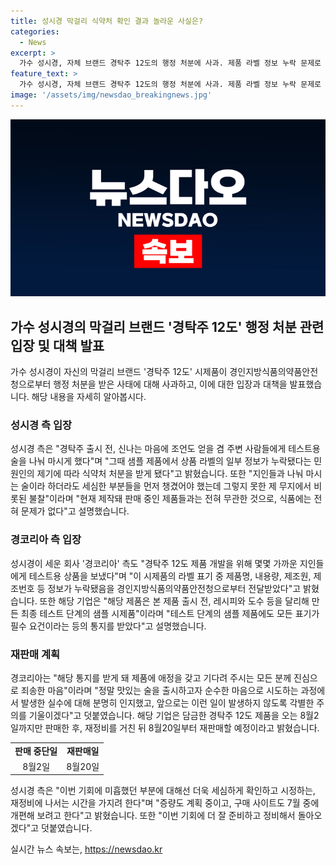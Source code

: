 ```yaml
---
title: 성시경 막걸리 식약처 확인 결과 놀라운 사실은?
categories:
  - News
excerpt: >
  가수 성시경, 자체 브랜드 경탁주 12도의 행정 처분에 사과. 제품 라벨 정보 누락 문제로 식약처 처분 받았으며, 신나는 마음에 테스트용 술을 나눠 마시던 중 발생한 실수로 설명. 재정비를 통해 8월20일부터 다시 판매 예정이라고 밝혀. 경코리아 측도 라벨 정보 누락 문제로 사과하며, 제품 재판매는 8월20일부터로 마감 후 재개 예정이라고 전했다.
feature_text: >
  가수 성시경, 자체 브랜드 경탁주 12도의 행정 처분에 사과. 제품 라벨 정보 누락 문제로 식약처 처분 받았으며, 신나는 마음에 테스트용 술을 나눠 마시던 중 발생한 실수로 설명. 재정비를 통해 8월20일부터 다시 판매 예정이라고 밝혀. 경코리아 측도 라벨 정보 누락 문제로 사과하며, 제품 재판매는 8월20일부터로 마감 후 재개 예정이라고 전했다.
image: '/assets/img/newsdao_breakingnews.jpg'
---
```


<p><img src="/assets/img/newsdao_breakingnews.jpg" alt="bookingtag 속보" /></p>

<h2 data-ke-size="size26">가수 성시경의 막걸리 브랜드 '경탁주 12도' 행정 처분 관련 입장 및 대책 발표</h2>

<p data-ke-size="size16">가수 성시경이 자신의 막걸리 브랜드 '경탁주 12도' 시제품이 경인지방식품의약품안전청으로부터 행정 처분을 받은 사태에 대해 사과하고, 이에 대한 입장과 대책을 발표했습니다. 해당 내용을 자세히 알아봅시다.</p>

<h3>성시경 측 입장</h3>

<p data-ke-size="size16">성시경 측은 "경탁주 출시 전, 신나는 마음에 조언도 얻을 겸 주변 사람들에게 테스트용 술을 나눠 마시게 했다"며 "그때 샘플 제품에서 상품 라벨의 일부 정보가 누락됐다는 민원인의 제기에 따라 식약처 처분을 받게 됐다"고 밝혔습니다. 또한 "지인들과 나눠 마시는 술이라 하더라도 세심한 부분들을 먼저 챙겼어야 했는데 그렇지 못한 제 무지에서 비롯된 불찰"이라며 "현재 제작돼 판매 중인 제품들과는 전혀 무관한 것으로, 식품에는 전혀 문제가 없다"고 설명했습니다.</p>

<h3>경코리아 측 입장</h3>

<p data-ke-size="size16">성시경이 세운 회사 '경코리아' 측도 "경탁주 12도 제품 개발을 위해 몇몇 가까운 지인들에게 테스트용 상품을 보냈다"며 "이 시제품의 라벨 표기 중 제품명, 내용량, 제조원, 제조번호 등 정보가 누락됐음을 경인지방식품의약품안전청으로부터 전달받았다"고 밝혔습니다. 또한 해당 기업은 "해당 제품은 본 제품 출시 전, 레시피와 도수 등을 달리해 만든 최종 테스트 단계의 샘플 시제품"이라며 "테스트 단계의 샘플 제품에도 모든 표기가 필수 요건이라는 등의 통지를 받았다"고 설명했습니다.</p>

<h3>재판매 계획</h3>

<p data-ke-size="size16">경코리아는 "해당 통지를 받게 돼 제품에 애정을 갖고 기다려 주시는 모든 분께 진심으로 죄송한 마음"이라며 "정말 맛있는 술을 출시하고자 순수한 마음으로 시도하는 과정에서 발생한 실수에 대해 분명히 인지했고, 앞으로는 이런 일이 발생하지 않도록 각별한 주의를 기울이겠다"고 덧붙였습니다. 해당 기업은 담금한 경탁주 12도 제품을 오는 8월2일까지만 판매한 후, 재정비를 거친 뒤 8월20일부터 재판매할 예정이라고 밝혔습니다.</p>

<table>
  <tr>
    <td style="text-align: center; height: 17px;"><b>판매 중단일</b></td>
    <td style="text-align: center; height: 17px;"><b>재판매일</b></td>
  </tr>
  <tr>
    <td style="text-align: center; height: 17px;">8월2일</td>
    <td style="text-align: center; height: 17px;">8월20일</td>
  </tr>
</table>

<p data-ke-size="size16">성시경 측은 "이번 기회에 미흡했던 부분에 대해선 더욱 세심하게 확인하고 시정하는, 재정비에 나서는 시간을 가지려 한다"며 "증량도 계획 중이고, 구매 사이트도 7월 중에 개편해 보려고 한다"고 밝혔습니다. 또한 "이번 기회에 더 잘 준비하고 정비해서 돌아오겠다"고 덧붙였습니다.</p>
실시간 뉴스 속보는, <a href="https://newsdao.kr" rel="dofollow">https://newsdao.kr</a>


